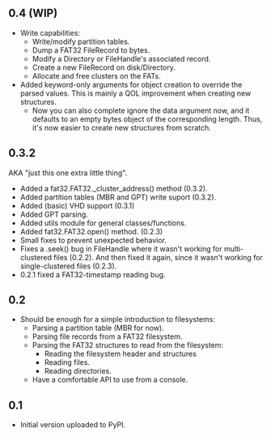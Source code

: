 ## 0.4 (WIP)
+ Write capabilities:
  * Write/modify partition tables.
  + Dump a FAT32 FileRecord to bytes.
  + Modify a Directory or FileHandle's associated record.
  + Create a new FileRecord on disk/Directory.
  + Allocate and free clusters on the FATs.
+ Added keyword-only arguments for object creation to override the parsed
  values. This is mainly a QOL improvement when creating new structures.
  + Now you can also complete ignore the data argument now, and it defaults to
    an empty bytes object of the corresponding length. Thus, it's now easier to
    create new structures from scratch.

## 0.3.2

AKA "just this one extra little thing".

* Added a fat32.FAT32._cluster_address() method (0.3.2).
* Added partition tables (MBR and GPT) write suport (0.3.2).
* Added (basic) VHD support (0.3.1)
* Added GPT parsing.
* Added utils module for general classes/functions.
* Added fat32.FAT32.open() method. (0.2.3)
* Small fixes to prevent unexpected behavior.
* Fixes a .seek() bug in FileHandle where it wasn't working for multi-clustered
  files (0.2.2). And then fixed it again, since it wasn't working for
  single-clustered files (0.2.3).
* 0.2.1 fixed a FAT32-timestamp reading bug.

## 0.2
* Should be enough for a simple introduction to filesystems:
  * Parsing a partition table (MBR for now).
  * Parsing file records from a FAT32 filesystem.
  + Parsing the FAT32 structures to read from the filesystem:
    * Reading the filesystem header and structures
    * Reading files.
    * Reading directories.
  * Have a comfortable API to use from a console.

## 0.1
* Initial version uploaded to PyPI.